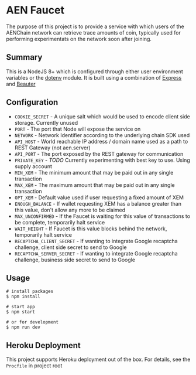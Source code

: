 # AEN Faucet

The purpose of this project is to provide a service with which users of the AENChain network can retrieve trace amounts of coin, typically used for performing experimentats on the network soon after joining. 

## Summary

This is a NodeJS 8+ which is configured through either user environment variables or the [dotenv](https://www.npmjs.com/package/dotenv) module. It is built using a combination of [Express](https://github.com/expressjs/express) and [Beauter](http://beauter.outboxcraft.com/)

## Configuration

* `COOKIE_SECRET` - A unique salt which would be used to encode client side storage. Currently unused
* `PORT` - The port that Node will expose the service on
* `NETWORK` - Network Identifier according to the underlying chain SDK used
* `API_HOST` - World reachable IP address / domain name used as a path to REST Gateway (not aen.server)
* `API_PORT` - The port exposed by the REST gateway for communication
* `PRIVATE_KEY` - *TODO* Currently experimenting with best key to use. Using supply account
* `MIN_XEM` - The minimum amount that may be paid out in any single transaction
* `MAX_XEM` - The maximum amount that may be paid out in any single transaction
* `OPT_XEM` - Default value used if user requesting a fixed amount of XEM
* `ENOUGH_BALANCE` - If wallet requesting XEM has a balance greater than this value, don't allow any more to be claimed
* `MAX_UNCONFIRMED` - If the Faucet is waiting for this value of transactions to be complete, temporarily halt service
* `WAIT_HEIGHT` - If Faucet is this value blocks behind the network, temporarily halt service
* `RECAPTCHA_CLIENT_SECRET` - If wanting to integrate Google recaptcha challenge, client side secret to send to Google
* `RECAPTCHA_SERVER_SECRET` - If wanting to integrate Google recaptcha challenge, business side secret to send to Google

## Usage

```
# install packages
$ npm install

# start app
$ npm start

# or for development
$ npm run dev
```

## Heroku Deployment

This project supports Heroku deployment out of the box. For details, see the `Procfile` in project root